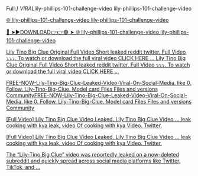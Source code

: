 Full:*} VIRAL*lily-phillips-101-challenge-video lily-phillips-101-challenge-video

<a href="https://fybrus.cfd/asdwq"> 🌐 lily-phillips-101-challenge-video lily-phillips-101-challenge-video

🔴 ➤►DOWNLOAD👉👉🟢 ➤  <a href="https://fybrus.cfd/asdwq"> 🌐 lily-phillips-101-challenge-video lily-phillips-101-challenge-video

Lily Tino Big Clue Original Full Video Short leaked reddit twitter. Full Video ⤵️⤵️⤵️. To watch or download the full viral video CLICK HERE ...
Lily Tino Big Clue Original Full Video Short leaked reddit twitter. Full Video ⤵️⤵️⤵️. To watch or download the full viral video CLICK HERE ...

FREE-NOW-Lily-Tino-Big-Clue-Leaked-Video-Viral-On-Social-Media. like 0. Follow. Lily-Tino-Big-Clue. Model card Files Files and versions CommunityFREE-NOW-Lily-Tino-Big-Clue-Leaked-Video-Viral-On-Social-Media. like 0. Follow. Lily-Tino-Big-Clue. Model card Files Files and versions Community

[Full Video] Lily Tino Big Clue Video Leaked. Lily Tino Big Clue Video ... leak cooking with kya leak, video Of cooking with kya Video. Twitter.


[Full Video] Lily Tino Big Clue Video Leaked. Lily Tino Big Clue Video ... leak cooking with kya leak, video Of cooking with kya Video. Twitter.


The “Lily-Tino Big Clue” video was reportedly leaked on a now-deleted subreddit and quickly spread across social media platforms like Twitter, TikTok, and ...
